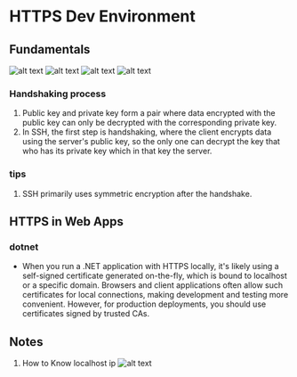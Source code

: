 # HTTPS Dev Environment

## Fundamentals

![alt text](image.png)
![alt text](image-1.png)
![alt text](image-2.png)
![alt text](image-3.png)

### Handshaking process

1. Public key and private key form a pair where data encrypted with the public key can only be decrypted with the corresponding private key.
1. In SSH, the first step is handshaking, where the client encrypts data using the server's public key, so the only one can decrypt the key that who has its private key which in that key the server.

### tips

1. SSH primarily uses symmetric encryption after the handshake.

## HTTPS in Web Apps

### dotnet

- When you run a .NET application with HTTPS locally, it's likely using a self-signed certificate generated on-the-fly, which is bound to localhost or a specific domain. Browsers and client applications often allow such certificates for local connections, making development and testing more convenient. However, for production deployments, you should use certificates signed by trusted CAs.

## Notes

1. How to Know localhost ip
![alt text](image-4.png)
